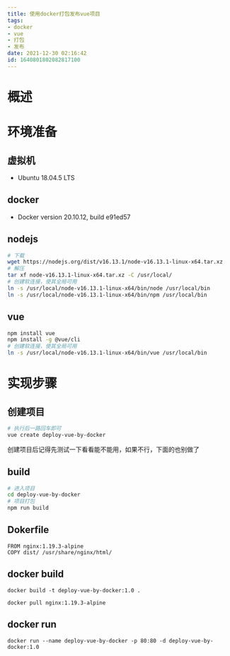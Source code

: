 ```yaml
---
title: 使用docker打包发布vue项目
tags: 
- docker
- vue
- 打包
- 发布
date: 2021-12-30 02:16:42
id: 1640801802082817100
---
```

# 概述



# 环境准备

## 虚拟机

- Ubuntu 18.04.5 LTS

## docker

- Docker version 20.10.12, build e91ed57

## nodejs

```sh
# 下载
wget https://nodejs.org/dist/v16.13.1/node-v16.13.1-linux-x64.tar.xz
# 解压
tar xf node-v16.13.1-linux-x64.tar.xz -C /usr/local/
# 创建软连接，使其全局可用
ln -s /usr/local/node-v16.13.1-linux-x64/bin/node /usr/local/bin
ln -s /usr/local/node-v16.13.1-linux-x64/bin/npm /usr/local/bin
```

## vue

```sh
npm install vue
npm install -g @vue/cli
# 创建软连接，使其全局可用
ln -s /usr/local/node-v16.13.1-linux-x64/bin/vue /usr/local/bin
```

# 实现步骤

## 创建项目

```sh
# 执行后一路回车即可
vue create deploy-vue-by-docker
```

创建项目后记得先测试一下看看能不能用，如果不行，下面的也别做了

## build

```sh
# 进入项目
cd deploy-vue-by-docker
# 项目打包
npm run build
```

## Dokerfile

```
FROM nginx:1.19.3-alpine
COPY dist/ /usr/share/nginx/html/
```

## docker build

```
docker build -t deploy-vue-by-docker:1.0 .
```

```
docker pull nginx:1.19.3-alpine
```

## docker run

```
docker run --name deploy-vue-by-docker -p 80:80 -d deploy-vue-by-docker:1.0
```




























